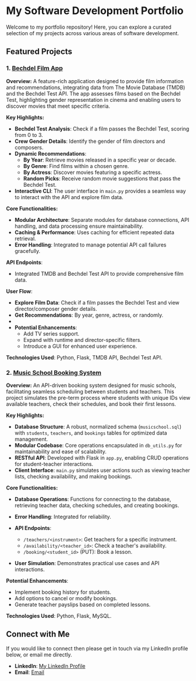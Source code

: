 # My Software Development Portfolio

Welcome to my portfolio repository! Here, you can explore a curated selection of my projects across various areas of software development.

## Featured Projects

### 1. [Bechdel Film App](https://github.com/ELanderea/BechdelFilmApp)

**Overview:**
A feature-rich application designed to provide film information and recommendations, integrating data from The Movie Database (TMDB) and the Bechdel Test API. The app assesses films based on the Bechdel Test, highlighting gender representation in cinema and enabling users to discover movies that meet specific criteria.

**Key Highlights:**
- **Bechdel Test Analysis**: Check if a film passes the Bechdel Test, scoring from 0 to 3.
- **Crew Gender Details**: Identify the gender of film directors and composers.
- **Dynamic Recommendations**:
  - **By Year**: Retrieve movies released in a specific year or decade.
  - **By Genre**: Find films within a chosen genre.
  - **By Actress**: Discover movies featuring a specific actress.
  - **Random Picks**: Receive random movie suggestions that pass the Bechdel Test.
- **Interactive CLI**: The user interface in `main.py` provides a seamless way to interact with the API and explore film data.

**Core Functionalities:**
- **Modular Architecture**: Separate modules for database connections, API handling, and data processing ensure maintainability.
- **Caching & Performance**: Uses caching for efficient repeated data retrieval.
- **Error Handling**: Integrated to manage potential API call failures gracefully.

**API Endpoints**:
- Integrated TMDB and Bechdel Test API to provide comprehensive film data.

**User Flow**:
- **Explore Film Data**: Check if a film passes the Bechdel Test and view director/composer gender details.
- **Get Recommendations**: By year, genre, actress, or randomly.
- 
- **Potential Enhancements**:
  - Add TV series support.
  - Expand with runtime and director-specific filters.
  - Introduce a GUI for enhanced user experience.

**Technologies Used**: Python, Flask, TMDB API, Bechdel Test API.

### 2. [Music School Booking System](https://github.com/ELanderea/BookingSystem)

**Overview:**
An API-driven booking system designed for music schools, facilitating seamless scheduling between students and teachers. This project simulates the pre-term process where students with unique IDs view available teachers, check their schedules, and book their first lessons.

**Key Highlights:**
- **Database Structure**: A robust, normalized schema (`musicschool.sql`) with `students`, `teachers`, and `bookings` tables for optimized data management.
- **Modular Codebase**: Core operations encapsulated in `db_utils.py` for maintainability and ease of scalability.
- **RESTful API**: Developed with Flask in `app.py`, enabling CRUD operations for student-teacher interactions.
- **Client Interface**: `main.py` simulates user actions such as viewing teacher lists, checking availability, and making bookings.

**Core Functionalities:**
- **Database Operations**: Functions for connecting to the database, retrieving teacher data, checking schedules, and creating bookings.
- **Error Handling**: Integrated for reliability.
- **API Endpoints**:
  - `/teachers/<instrument>`: Get teachers for a specific instrument.
  - `/availability/<teacher_id>`: Check a teacher's availability.
  - `/booking/<student_id>` (PUT): Book a lesson.

- **User Simulation**: Demonstrates practical use cases and API interactions.
  
**Potential Enhancements**:
- Implement booking history for students.
- Add options to cancel or modify bookings.
- Generate teacher payslips based on completed lessons.

**Technologies Used**: Python, Flask, MySQL.


## Connect with Me
If you would like to connect then please get in touch via my LinkedIn profile below, or email me directly. 
- **LinkedIn**: [My LinkedIn Profile](https://www.linkedin.com/in/emerlanders)
- **Email**: [Email](mailto:emerlanders@gmail.com)

